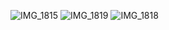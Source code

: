 ![IMG_1815](https://github.com/Papawarin1707/Mini-project-time/assets/159404832/ec701576-c374-43fb-b4f2-51cafe28c6fe)
![IMG_1819](https://github.com/Papawarin1707/Mini-project-time/assets/159404832/7076c47e-7902-4670-8663-22f8aec988f5)
![IMG_1818](https://github.com/Papawarin1707/Mini-project-time/assets/159404832/086b0142-7e71-422f-8234-986b0423b484)
